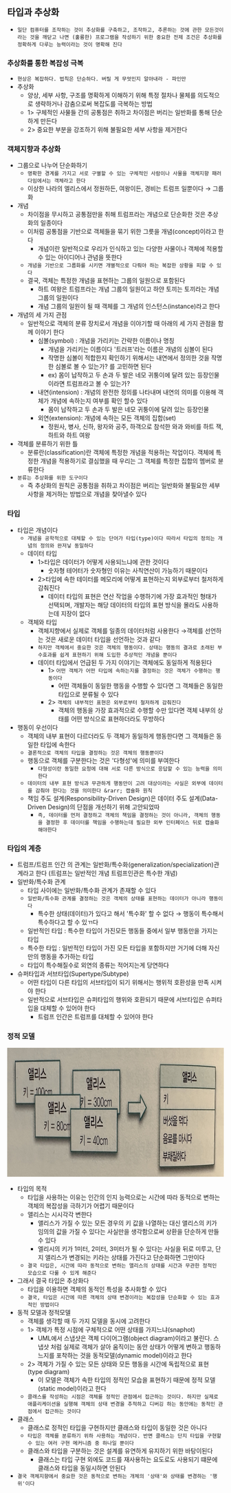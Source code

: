 ## 타입과 추상화

- `일단 컴퓨터를 조작하는 것이 추상화를 구축하고, 조작하고, 추론하는 것에 관한 모든것이라는 것을 깨닫고 나면 (훌륭한) 프로그램을 작성하기 위한 중요한 전제 조건은 추상화를 정확하게 다루는 능력이라는 것이 명확해 진다`

### 추상화를 통한 복잡성 극복

- `현상은 복잡하다. 법칙은 단순하다. 버릴 게 무엇인지 알아내라 - 파인만`
- 추상화
    - 양상, 세부 사항, 구조를 명확하게 이해하기 위해 특정 절차나 물체를 의도적으로 생략하거나 감춤으로써 복잡도를 극복하는 방법
    - 1> 구체적인 사물들 간의 공통점은 취하고 차이점은 버리는 일반화를 통해 단순하게 만든다
    - 2> 중요한 부분을 강조하기 위해 불필요한 세부 사항을 제거한다

### 객체지향과 추상화

- 그룹으로 나누어 단순화하기
    - `명확한 경계를 가지고 서로 구별할 수 있는 구체적인 사람이나 사물을 객체지향 패러다임에서는 객체라고 한다`
    - 이상한 나라의 엘리스에서 정원하든, 여왕이든, 경비는 트럼프 일뿐이다 &rarr; 그룹화
- 개념
    - 차이점을 무시하고 공통점만을 취해 트럼프라는 개념으로 단순화한 것은 추상화의 일종이다
    - 이처럼 공통점을 기반으로 객체들을 묶기 위한 그릇을 개념(concept)이라고 한다
        - 개념이란 일반적으로 우리가 인식하고 있는 다양한 사물이나 객체에 적용할 수 있는 아이디어나 관념을 뜻한다
    - `개념을 기반으로 그룹화를 시키면 개별적으로 다뤄야 하는 복잡한 상황을 피할 수 있다`
    - 결국, 객체는 특정한 개념을 표현하는 그룹의 일원으로 포함된다
        - 하트 여왕은 트럼프라는 개념 그룹의 일원이고 하얀 토끼는 토끼라는 개념 그룹의 일원이다
        - 개념 그룹의 일원이 될 때 객체를 그 개념의 인스턴스(instance)라고 한다
- 개념의 세 가지 관점
    - 일반적으로 객체의 분류 장치로서 개념을 이야기할 때 아래의 세 가지 관점을 함께 이야기 한다
        - 심볼(symbol) : 개념을 가리키는 간략한 이름이나 명칭
            - 개념을 가리키는 이름이다 '트러프'라는 이름은 개념의 심볼이 된다
            - 작명한 심볼이 적합한지 확인하기 위해서는 내연에서 정의한 것을 작명한 심볼로 볼 수 있는가? 를 고민하면 된다
            - ex) 몸이 납작하고 두 손과 두 발은 네모 귀퉁이에 달려 있는 등장인물이라면 트럼프라고 볼 수 있는가?
        - 내연(intension) : 개념의 완전한 정의를 나타내며 내연의 의미를 이용해 객체가 개념에 속하는지 여부를 확인 할수 있다
            - 몸이 납작하고 두 손과 두 발은 네모 귀퉁이에 달려 있는 등장인물
        - 외연(extension): 개념에 속하는 모든 객체의 집합(set)
            - 정원사, 병사, 신하, 왕자와 공주, 하객으로 참석한 와과 와비를 하트 잭, 하트와 하트 여왕
- 객체를 분류하기 위한 틀
    - 분류란(classification)란 객체에 특정한 개념을 적용하는 작업이다. 객체에 특정한 개념을 적용하기로 결심했을 때 우리는 그 객체를 특정한 집합의 멤버로 뷴류한다
- `분류는 추상화를 위한 도구이다`
    - 즉 추상화의 원칙은 공통점을 취하고 차이점은 버리는 일반화와 불필요한 세부사항을 제거하는 방법으로 개념을 찾아낼수 있다

### 타입

- 타입은 개념이다
    - `개념을 공학적으로 대체할 수 있는 단어가 타입(type)이다 따라서 타입의 정의는 개념의 정의와 완저닣 동일하다`
    - 데이터 타입
        - 1>타입은 데이터가 어떻게 사용되느냐에 관한 것이다
            - 숫자형 테어터가 숫자형인 이유는 사칙연산이 가능하기 때문이다
        - 2>타입에 속한 테이터를 메모리에 어떻게 표현하는지 외부로부터 철저하게 감춰진다
            - 데이터 타입의 표현은 연산 작업을 수행하기에 가장 효과적인 형태가 선택되며, 개발자는 해당 데이터의 타입의 표현 방식을 몰라도 사용하는데 지장이 없다
    - 객체와 타입
        - 객체지향에서 실제로 객체를 일종의 데이터처럼 사용한다 &rarr;객체를 선언하는 것은 새로운 데이터 타입을 선언하는 것과 같다
        - `하지만 객체에서 중요한 것은 객체의 행동이다. 상태는 행동의 결과로 초래된 부수효과를 쉽게 표현하기 위해 도입한 추상적인 개념을 뿐이다`
        - 데이터 타입에서 언급된 두 가지 이야기는 객체에도 동일하게 적용된다
            - 1> `어떤 객체가 어떤 타입에 속하는지를 결정하는 것은 객체가 수행하는 행동이다`
                - 어떤 객체들이 동일한 행동을 수행할 수 있다면 그 객체들은 동일한 타입으로 분류될 수 있다
            - 2> `객체의 내부적인 표현은 외부로부터 철저하게 감춰진다`
                - 객체의 행동을 가장 효과적으로 수행할 수만 있다면 객체 내부의 상태를 어떤 방식으로 표현하더라도 무방하다
- 행동이 우선이다
    - 객체의 내부 표현이 다르더라도 두 객체가 동일하게 행동한다면 그 객체들은 동일한 타입에 속한다
    - `결론적으로 객체의 타입을 결정하는 것은 객체의 행동뿐이다`
    - 행동으로 객체를 구분한다는 것은 '다형성'에 의미를 부여한다
        - `다형성이란 동일한 요청에 대해 서로 다른 방식으로 응답할 수 있는 능력을 의미한다`
    - `데이터의 내부 표현 방식과 무관하게 행동만이 고려 대상이라는 사실은 외부에 데이터를 감춰야 한다는 것을 의미한다 &rarr; 캡슐화 원칙`
    - 책임 주도 설계(Responsibility-Driven Design)은 데이터 주도 설계(Data-Driven Design)의 단점을 개선하기 위해 고안되었따
        - `즉, 데이터를 먼저 결정하고 객체의 책임을 결정하는 것이 아니라, 객체의 행동을 결정한 후 데이터를 책임을 수행하는데 필요한 외부 인터페이스 뒤로 캡슐화 해야한다 `

### 타입의 계층

- 트럼프/트럼프 인간 의 관계는 일반화/특수화(generalization/specialization)관계라고 한다 (트럼프는 일반적인 개념 트럼프인관은 특수한 개념)
- 일반화/특수화 관계
    - 타입 사이에는 일반화/특수화 관계가 존재할 수 있다
    - `일반화/특수화 관계를 결정하는 것은 객체의 상태를 표현하는 데이터가 아니라 행동이다`
        - 특수한 상태(데이터)가 있다고 해서 '특수화' 할 수 없다 &rarr; 행동이 특수해서 특수하다고 할 수 있ㄲ다
    - 일반적인 타입 : 특수한 타입이 가진모든 행동들 중에서 일부 행동만을 가지는 타입
    - 특수한 타입 : 일반적인 타입이 가진 모든 타입을 포함하지만 거기에 더해 자신만의 행동을 추가하는 타입
    - 타입이 특수해질수로 외연의 종류는 적어지는게 당연하다
- 슈퍼타입과 서브타입(Supertype/Subtype)
    - 어떤 타입이 다른 타입의 서브타입이 되기 위해서는 행위적 호환성을 만족 시켜야 한다
    - 일반적으로 서브타입은 슈퍼타입의 행위와 호환되기 때문에 서브타입은 슈퍼타입을 대체할 수 있어야 한다
        - 트럼프 인간은 트럼프를 대체할 수 있어야 한다

### 정적 모델

<img src = "./IMG_5624.JPG" width = "800" height = "300">

- 타입의 목적
    - 타입을 사용하는 이유는 인간의 인지 능력으로는 시간에 따라 동적으로 변하는 객체의 복잡성을 극하기가 어렵기 때문이다
    - 앨리스는 시시각각 변한다
        - 앨리스가 가질 수 있는 모든 경우의 키 값을 나열하는 대신 앨리스의 키가 임의의 값을 가질 수 있다는 사실만을 생각함으로써 상환을 단순하게 만들 수 있다
        - 엘리시의 키가 1미터, 2미터, 3미터가 될 수 있다는 사실을 뒤로 미루고, 단지 앨리스가 변경되는 키라는 상태를 가진다고 단순화하면 그만이다
    - `결국 타입은, 시간에 따라 동적으로 변하는 앨리스의 상태를 시간과 무관한 정적인 모습으로 다룰 수 있게 해준다`
- 그래서 결국 타입은 추상화다
    - 타입을 이용하면 객체의 동적인 특성을 추사화할 수 있다
    - `결국, 타입은 시간에 따른 객체의 상태 변경이라는 복잡성을 단순화할 수 있는 효과적인 방법이다`
- 동적 모델과 정적모델
    - 객체를 생각할 때 두 가지 모델을 동시에 고려한다
    - 1> 객체가 특정 시점에 구체적으로 어떤 상태를 가지느냐(snaphot)
        - UML에서 스냅샷은 객체 다이어그램(object diagram)이라고 불린다. 스냅샷 처럼 실제로 객체가 살아 움직이는 동안 상태가 어떻게 변하고 행동하느지를 포착하는 것을 동적모델(dynamic
          model)이라고 한다
    - 2> 객체가 가질 수 있는 모든 상태와 모든 행동을 시간에 독립적으로 표현 (type diagram)
        - 이 모델은 객체가 속한 타입의 정적인 모습을 표현하기 때문에 정적 모델(static model)이라고 한다
    - `클래스를 작성하는 시점은 객체를 정적인 관점에서 접근하는 것이다. 하지만 실제로 애플리케이션을 실행해 객체의 상태 변경을 추적하고 디버깅 하는 동안에는 동적인 관점에서 접근하는 것이다`
- 클래스
    - 클래스로 정적인 타입을 구현하지만 클래스와 타입이 동일한 것은 아니다 
    - `타입은 객체를 분류하기 위하 사용하는 개념이다. 반면 클래스는 단지 타입을 구현할 수 있는 여러 구현 메커니즘 중 하나일 뿐이다`
    - 클래스와 타입을 구분하는 것은 설계를 유연하게 유지하기 위한 바탕이된다
      - 클래스는 타입 구현 외에도 코드를 재사용하는 요도로도 사용되기 떄문에 클래스와 타입을 동일시하면 안된다
- `결국 객체지향에서 중요한 것은 동적으로 변하는 개체의 '상태'와 상태를 변경하는 '행위'이다`
